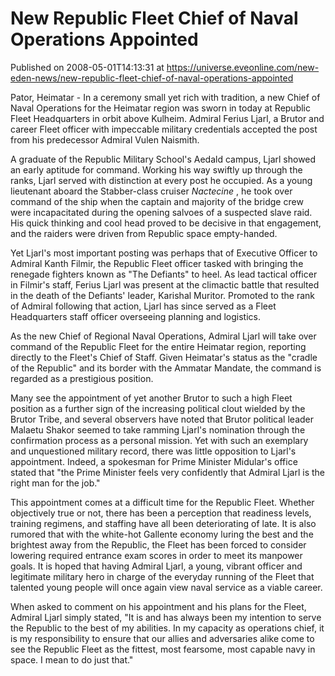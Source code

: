 # New Republic Fleet Chief of Naval Operations Appointed
Published on 2008-05-01T14:13:31 at https://universe.eveonline.com/new-eden-news/new-republic-fleet-chief-of-naval-operations-appointed

Pator, Heimatar - In a ceremony small yet rich with tradition, a new Chief of Naval Operations for the Heimatar region was sworn in today at Republic Fleet Headquarters in orbit above Kulheim. Admiral Ferius Ljarl, a Brutor and career Fleet officer with impeccable military credentials accepted the post from his predecessor Admiral Vulen Naismith. 

A graduate of the Republic Military School's Aedald campus, Ljarl showed an early aptitude for command. Working his way swiftly up through the ranks, Ljarl served with distinction at every post he occupied. As a young lieutenant aboard the Stabber-class cruiser _Nactecine_ , he took over command of the ship when the captain and majority of the bridge crew were incapacitated during the opening salvoes of a suspected slave raid. His quick thinking and cool head proved to be decisive in that engagement, and the raiders were driven from Republic space empty-handed. 

Yet Ljarl's most important posting was perhaps that of Executive Officer to Admiral Kanth Filmir, the Republic Fleet officer tasked with bringing the renegade fighters known as "The Defiants" to heel. As lead tactical officer in Filmir's staff, Ferius Ljarl was present at the climactic battle that resulted in the death of the Defiants' leader, Karishal Muritor. Promoted to the rank of Admiral following that action, Ljarl has since served as a Fleet Headquarters staff officer overseeing planning and logistics. 

As the new Chief of Regional Naval Operations, Admiral Ljarl will take over command of the Republic Fleet for the entire Heimatar region, reporting directly to the Fleet's Chief of Staff. Given Heimatar's status as the "cradle of the Republic" and its border with the Ammatar Mandate, the command is regarded as a prestigious position. 

Many see the appointment of yet another Brutor to such a high Fleet position as a further sign of the increasing political clout wielded by the Brutor Tribe, and several observers have noted that Brutor political leader Malaetu Shakor seemed to take ramming Ljarl's nomination through the confirmation process as a personal mission. Yet with such an exemplary and unquestioned military record, there was little opposition to Ljarl's appointment. Indeed, a spokesman for Prime Minister Midular's office stated that "the Prime Minister feels very confidently that Admiral Ljarl is the right man for the job." 

This appointment comes at a difficult time for the Republic Fleet. Whether objectively true or not, there has been a perception that readiness levels, training regimens, and staffing have all been deteriorating of late. It is also rumored that with the white-hot Gallente economy luring the best and the brightest away from the Republic, the Fleet has been forced to consider lowering required entrance exam scores in order to meet its manpower goals. It is hoped that having Admiral Ljarl, a young, vibrant officer and legitimate military hero in charge of the everyday running of the Fleet that talented young people will once again view naval service as a viable career. 

When asked to comment on his appointment and his plans for the Fleet, Admiral Ljarl simply stated, "It is and has always been my intention to serve the Republic to the best of my abilities. In my capacity as operations chief, it is my responsibility to ensure that our allies and adversaries alike come to see the Republic Fleet as the fittest, most fearsome, most capable navy in space. I mean to do just that."
